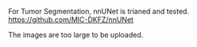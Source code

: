 For Tumor Segmentation, nnUNet is trianed and tested. https://github.com/MIC-DKFZ/nnUNet

The images are too large to be uploaded.
